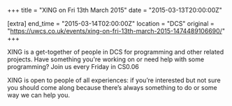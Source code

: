 +++
title = "XING on Fri 13th March 2015"
date = "2015-03-13T20:00:00Z"

[extra]
end_time = "2015-03-14T02:00:00Z"
location = "DCS"
original = "https://uwcs.co.uk/events/xing-on-fri-13th-march-2015-1474489106690/"
+++

XING is a get-together of people in DCS for programming and other related projects. Have something you're working on or need help with some programming? Join us every Friday in CS0.06

XING is open to people of all experiences: if you’re interested but not sure you should come along because there’s always something to do or some way we can help you.

